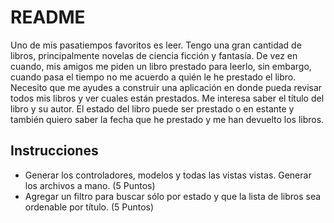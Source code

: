 # README
Uno de mis pasatiempos favoritos es leer. Tengo una gran cantidad de libros, principalmente novelas de ciencia ficción y fantasía. De vez en cuando, mis amigos me piden un libro prestado para leerlo, sin embargo, cuando pasa el tiempo no me acuerdo a quién le he prestado el libro.
Necesito que me ayudes a construir una aplicación en donde pueda revisar todos mis libros y ver cuales están prestados. Me interesa saber el título del libro y su autor. El estado del libro puede ser prestado o en estante y también quiero saber la fecha que he prestado y me han devuelto los libros.

## Instrucciones
- Generar los controladores, modelos y todas las vistas vistas. Generar los archivos a mano. (5 Puntos)
- Agregar un filtro para buscar sólo por estado y que la lista de libros sea ordenable
por título. (5 Puntos)
